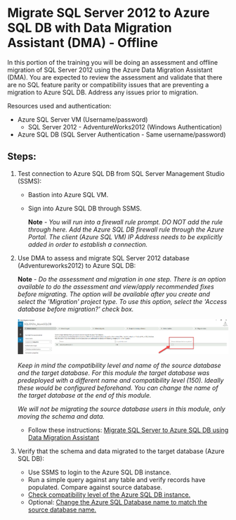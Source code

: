 # Migrate SQL Server 2012 to Azure SQL DB with Data Migration Assistant (DMA) - Offline

In this portion of the training you will be doing an assessment and offline migration of SQL Server 2012 using the Azure Data Migration Assistant (DMA). You are expected to review the assessment and validate that there are no SQL feature parity or compatibility issues that are preventing a migration to Azure SQL DB. Address any issues prior to migration.

Resources used and authentication: 
  - Azure SQL Server VM (Username/password)
    - SQL Server 2012 - AdventureWorks2012 (Windows Authentication)
  - Azure SQL DB (SQL Server Authentication - Same username/password)
 
 ## Steps:
 
1. Test connection to Azure SQL DB from SQL Server Management Studio (SSMS):
   - Bastion into Azure SQL VM. 
   - Sign into Azure SQL DB through SSMS. 
      
      **Note** - *You will run into a firewall rule prompt. DO NOT add the rule through here. Add the Azure SQL DB firewall rule through the Azure Portal. The client (Azure SQL VM) IP Address needs to be explicitly added in order to establish a connection.* 

2. Use DMA to assess and migrate SQL Server 2012 database (Adventureworks2012) to Azure SQL DB:
      
      **Note** - *Do the assessment and migration in one step. There is an option available to do the assessment and view/apply recommended fixes before migrating. The option will be available after you create and select the 'Migration' project type. To use this option, select the 'Access database before migration?' check box.* 
      
      ![Checkbox to access and apply recommendations before migrating](./images/Checkbox_AccessBeforeMigration.png)
      
      *Keep in mind the compatibility level and name of the source database and the target database. For this module the target database was predeployed with a different name and compatibility level (150). Ideally these would be configured beforehand. You can change the name of the target database at the end of this module.*
      
      *We will not be migrating the source database users in this module, only moving the schema and data.*
      
      - Follow these instructions: [Migrate SQL Server to Azure SQL DB using Data Migration Assistant](https://learn.microsoft.com/en-us/sql/dma/dma-migrateonpremsqltosqldb?view=sql-server-ver16)

3. Verify that the schema and data migrated to the target database (Azure SQL DB): 
    - Use SSMS to login to the Azure SQL DB instance. 
    - Run a simple query against any table and verify records have populated. Compare against source database. 
    - [Check compatibility level of the Azure SQL DB instance.](https://learn.microsoft.com/en-us/sql/relational-databases/databases/view-or-change-the-compatibility-level-of-a-database?view=sql-server-ver16#TsqlProcedure) 
    - Optional: [Change the Azure SQL Database name to match the source database name.](https://learn.microsoft.com/en-us/sql/relational-databases/databases/rename-a-database?view=sql-server-ver16#to-rename-an-azure-sql-database-database) 
